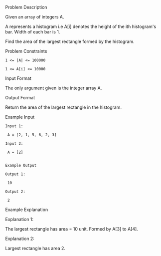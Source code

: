 Problem Description

Given an array of integers A.

A represents a histogram i.e A[i] denotes the height of the ith histogram's bar. Width of each bar is 1.

Find the area of the largest rectangle formed by the histogram.



Problem Constraints

    1 <= |A| <= 100000
    
    1 <= A[i] <= 10000



Input Format

The only argument given is the integer array A.



Output Format

Return the area of the largest rectangle in the histogram.



Example Input

    Input 1:
    
     A = [2, 1, 5, 6, 2, 3]
    
    Input 2:
    
     A = [2]
    
    
    Example Output
    
    Output 1:
    
     10
    
    Output 2:
    
     2


Example Explanation

Explanation 1:

The largest rectangle has area = 10 unit. Formed by A[3] to A[4].

Explanation 2:

Largest rectangle has area 2.